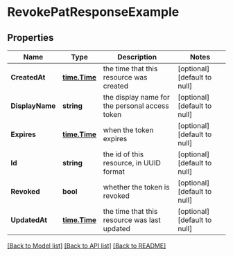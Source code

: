 # RevokePatResponseExample

## Properties
Name | Type | Description | Notes
------------ | ------------- | ------------- | -------------
**CreatedAt** | [**time.Time**](time.Time.md) | the time that this resource was created | [optional] [default to null]
**DisplayName** | **string** | the display name for the personal access token | [optional] [default to null]
**Expires** | [**time.Time**](time.Time.md) | when the token expires | [optional] [default to null]
**Id** | **string** | the id of this resource, in UUID format | [optional] [default to null]
**Revoked** | **bool** | whether the token is revoked | [optional] [default to null]
**UpdatedAt** | [**time.Time**](time.Time.md) | the time that this resource was last updated | [optional] [default to null]

[[Back to Model list]](../README.md#documentation-for-models) [[Back to API list]](../README.md#documentation-for-api-endpoints) [[Back to README]](../README.md)

